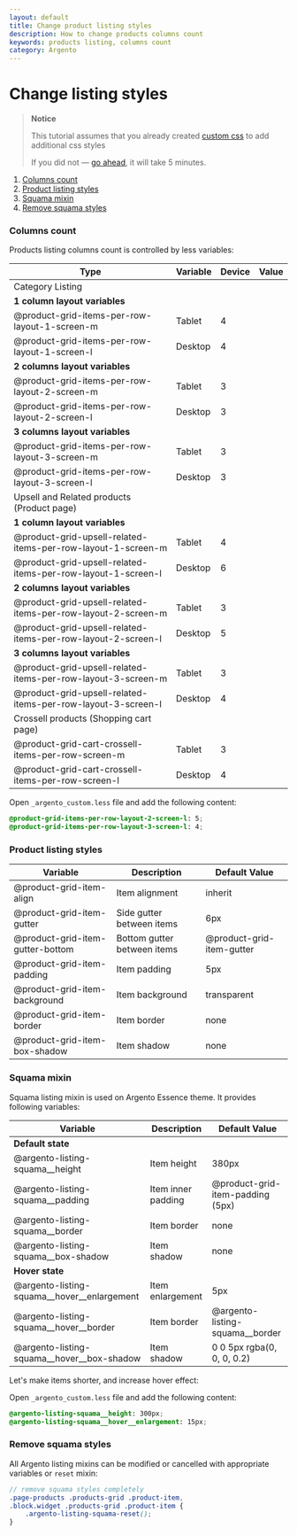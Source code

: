 ```yaml
---
layout: default
title: Change product listing styles
description: How to change products columns count
keywords: products listing, columns count
category: Argento
---
```


# Change listing styles

> **Notice**
>
> This tutorial assumes that you already created [custom css](../custom-css/)
> to add additional css styles
>
> If you did not — [go ahead](../custom-css/), it will take 5 minutes.

 1. [Columns count](#columns-count)
 2. [Product listing styles](#product-listing-styles)
 3. [Squama mixin](#squama-mixin)
 4. [Remove squama styles](#remove-squama-styles)

### Columns count

Products listing columns count is controlled by less variables:

Type | Variable | Device | Value
-----|---------|-------------|------
Category Listing |||
| **1 column layout variables** ||
| @product-grid-items-per-row-layout-1-screen-m | Tablet  | 4
| @product-grid-items-per-row-layout-1-screen-l | Desktop | 4
| **2 columns layout variables** ||
| @product-grid-items-per-row-layout-2-screen-m | Tablet  | 3
| @product-grid-items-per-row-layout-2-screen-l | Desktop | 3
| **3 columns layout variables** ||
| @product-grid-items-per-row-layout-3-screen-m | Tablet  | 3
| @product-grid-items-per-row-layout-3-screen-l | Desktop | 3
Upsell and Related products (Product page) |||
| **1 column layout variables** ||
| @product-grid-upsell-related-items-per-row-layout-1-screen-m | Tablet | 4
| @product-grid-upsell-related-items-per-row-layout-1-screen-l | Desktop | 6
| **2 columns layout variables** ||
| @product-grid-upsell-related-items-per-row-layout-2-screen-m | Tablet | 3
| @product-grid-upsell-related-items-per-row-layout-2-screen-l | Desktop | 5
| **3 columns layout variables** ||
| @product-grid-upsell-related-items-per-row-layout-3-screen-m | Tablet | 3
| @product-grid-upsell-related-items-per-row-layout-3-screen-l | Desktop | 4
Crossell products (Shopping cart page) |||
| @product-grid-cart-crossell-items-per-row-screen-m | Tablet | 3
| @product-grid-cart-crossell-items-per-row-screen-l | Desktop | 4

Open `_argento_custom.less` file and add the following content:

```scss
@product-grid-items-per-row-layout-2-screen-l: 5;
@product-grid-items-per-row-layout-3-screen-l: 4;
```

### Product listing styles

Variable | Description | Default Value
---------|-------------|--------------
@product-grid-item-align | Item alignment | inherit
@product-grid-item-gutter | Side gutter between items | 6px
@product-grid-item-gutter-bottom | Bottom gutter between items | @product-grid-item-gutter
@product-grid-item-padding | Item padding | 5px
@product-grid-item-background | Item background | transparent
@product-grid-item-border | Item border | none
@product-grid-item-box-shadow | Item shadow | none

### Squama mixin

Squama listing mixin is used on Argento Essence theme. It provides following
variables:

Variable | Description | Default Value
---------|-------------|--------------
**Default state** ||
@argento-listing-squama__height | Item height | 380px
@argento-listing-squama__padding | Item inner padding | @product-grid-item-padding (5px)
@argento-listing-squama__border | Item border | none
@argento-listing-squama__box-shadow | Item shadow | none
**Hover state** ||
@argento-listing-squama__hover__enlargement | Item enlargement | 5px
@argento-listing-squama__hover__border | Item border | @argento-listing-squama__border
@argento-listing-squama__hover__box-shadow | Item shadow | 0 0 5px rgba(0, 0, 0, 0.2)

Let's make items shorter, and increase hover effect:

Open `_argento_custom.less` file and add the following content:

```scss
@argento-listing-squama__height: 300px;
@argento-listing-squama__hover__enlargement: 15px;
```

### Remove squama styles

All Argento listing mixins can be modified or cancelled with appropriate
variables or `reset` mixin:

```scss
// remove squama styles completely
.page-products .products-grid .product-item,
.block.widget .products-grid .product-item {
    .argento-listing-squama-reset();
}
```
